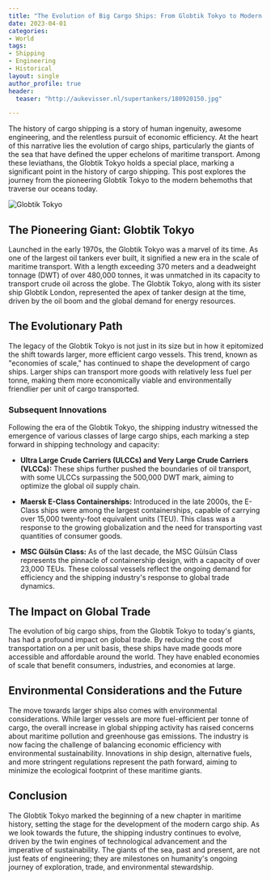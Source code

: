 ```yaml
---
title: "The Evolution of Big Cargo Ships: From Globtik Tokyo to Modern Giants"
date: 2023-04-01
categories:
- World
tags:
- Shipping
- Engineering
- Historical
layout: single
author_profile: true
header:
  teaser: "http://aukevisser.nl/supertankers/180920150.jpg"

---
```


The history of cargo shipping is a story of human ingenuity, awesome engineering, and the relentless pursuit of economic efficiency. At the heart of this narrative lies the evolution of cargo ships, particularly the giants of the sea that have defined the upper echelons of maritime transport. Among these leviathans, the Globtik Tokyo holds a special place, marking a significant point in the history of cargo shipping. This post explores the journey from the pioneering Globtik Tokyo to the modern behemoths that traverse our oceans today.

![Globtik Tokyo](http://aukevisser.nl/supertankers/180920150.jpg)





## The Pioneering Giant: Globtik Tokyo

Launched in the early 1970s, the Globtik Tokyo was a marvel of its time. As one of the largest oil tankers ever built, it signified a new era in the scale of maritime transport. With a length exceeding 370 meters and a deadweight tonnage (DWT) of over 480,000 tonnes, it was unmatched in its capacity to transport crude oil across the globe. The Globtik Tokyo, along with its sister ship Globtik London, represented the apex of tanker design at the time, driven by the oil boom and the global demand for energy resources.

## The Evolutionary Path

The legacy of the Globtik Tokyo is not just in its size but in how it epitomized the shift towards larger, more efficient cargo vessels. This trend, known as "economies of scale," has continued to shape the development of cargo ships. Larger ships can transport more goods with relatively less fuel per tonne, making them more economically viable and environmentally friendlier per unit of cargo transported.

### Subsequent Innovations

Following the era of the Globtik Tokyo, the shipping industry witnessed the emergence of various classes of large cargo ships, each marking a step forward in shipping technology and capacity:

- **Ultra Large Crude Carriers (ULCCs) and Very Large Crude Carriers (VLCCs):** These ships further pushed the boundaries of oil transport, with some ULCCs surpassing the 500,000 DWT mark, aiming to optimize the global oil supply chain.

- **Maersk E-Class Containerships:** Introduced in the late 2000s, the E-Class ships were among the largest containerships, capable of carrying over 15,000 twenty-foot equivalent units (TEU). This class was a response to the growing globalization and the need for transporting vast quantities of consumer goods.

- **MSC Gülsün Class:** As of the last decade, the MSC Gülsün Class represents the pinnacle of containership design, with a capacity of over 23,000 TEUs. These colossal vessels reflect the ongoing demand for efficiency and the shipping industry's response to global trade dynamics.

## The Impact on Global Trade

The evolution of big cargo ships, from the Globtik Tokyo to today's giants, has had a profound impact on global trade. By reducing the cost of transportation on a per unit basis, these ships have made goods more accessible and affordable around the world. They have enabled economies of scale that benefit consumers, industries, and economies at large.

## Environmental Considerations and the Future

The move towards larger ships also comes with environmental considerations. While larger vessels are more fuel-efficient per tonne of cargo, the overall increase in global shipping activity has raised concerns about maritime pollution and greenhouse gas emissions. The industry is now facing the challenge of balancing economic efficiency with environmental sustainability. Innovations in ship design, alternative fuels, and more stringent regulations represent the path forward, aiming to minimize the ecological footprint of these maritime giants.

## Conclusion

The Globtik Tokyo marked the beginning of a new chapter in maritime history, setting the stage for the development of the modern cargo ship. As we look towards the future, the shipping industry continues to evolve, driven by the twin engines of technological advancement and the imperative of sustainability. The giants of the sea, past and present, are not just feats of engineering; they are milestones on humanity's ongoing journey of exploration, trade, and environmental stewardship.
